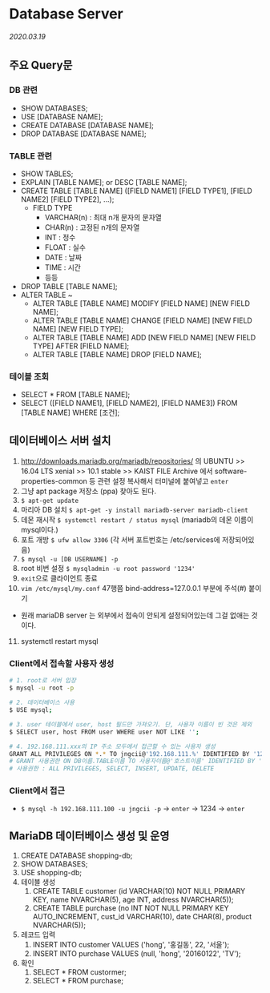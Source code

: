# Database Server

###### 2020.03.19

## 주요 Query문
### DB 관련
- SHOW DATABASES;
- USE [DATABASE NAME];
- CREATE DATABASE [DATABASE NAME];
- DROP DATABASE [DATABASE NAME];
### TABLE 관련
- SHOW TABLES;
- EXPLAIN [TABLE NAME]; or DESC [TABLE NAME];
- CREATE TABLE [TABLE NAME] ([FIELD NAME1] [FIELD TYPE1], [FIELD NAME2] [FIELD TYPE2], ...);
  - FIELD TYPE
    - VARCHAR(n) : 최대 n개 문자의 문자열
    - CHAR(n) : 고정된 n개의 문자열
    - INT : 정수
    - FLOAT : 실수
    - DATE : 날짜
    - TIME : 시간
    - 등등
- DROP TABLE [TABLE NAME];
- ALTER TABLE ~
  - ALTER TABLE [TABLE NAME] MODIFY [FIELD NAME] [NEW FIELD NAME];
  - ALTER TABLE [TABLE NAME] CHANGE [FIELD NAME] [NEW FIELD NAME] [NEW FIELD TYPE];
  - ALTER TABLE [TABLE NAME] ADD [NEW FIELD NAME] [NEW FIELD TYPE] AFTER [FIELD NAME];
  - ALTER TABLE [TABLE NAME] DROP [FIELD NAME];
### 테이블 조회
- SELECT * FROM [TABLE NAME];
- SELECT ([FIELD NAME1], [FIELD NAME2], [FIELD NAME3]) FROM [TABLE NAME] WHERE [조건];

## 데이터베이스 서버 설치
1. http://downloads.mariadb.org/mariadb/repositories/ 의 UBUNTU >> 16.04 LTS xenial >> 10.1 stable >> KAIST FILE Archive 에서 software-properties-common 등 관련 설정 복사해서 터미널에 붙여넣고 `enter`
2. 그냥 apt package 저장소 (ppa) 찾아도 된다.
3. `$ apt-get update`
4. 마리아 DB 설치 `$ apt-get -y install mariadb-server mariadb-client`
5. 데몬 재시작 `$ systemctl restart / status mysql` (mariadb의 데몬 이름이 mysql이다.)
6. 포트 개방 `$ ufw allow 3306` (각 서버 포트번호는 /etc/services에 저장되어있음)
7. `$ mysql -u [DB USERNAME] -p`
8. root 비번 설정 `$ mysqladmin -u root password '1234'`
9. `exit`으로 클라이언트 종료
10. `vim /etc/mysql/my.conf` 47행쯤 bind-address=127.0.0.1 부분에 주석(#) 붙이기 
 - 원래 mariaDB server 는 외부에서 접속이 안되게 설정되어있는데 그걸 없애는 것이다.
11.  systemctl restart mysql

### Client에서 접속할 사용자 생성
```bash
# 1. root로 서버 입장
$ mysql -u root -p

# 2. 데이터베이스 사용
$ USE mysql;

# 3. user 테이블에서 user, host 필드만 가져오기. 단, 사용자 이름이 빈 것은 제외
$ SELECT user, host FROM user WHERE user NOT LIKE '';

# 4. 192.168.111.xxx의 IP 주소 모두에서 접근할 수 있는 사용자 생성
GRANT ALL PRIVILEGES ON *.* TO jngcii@'192.168.111.%' IDENTIFIED BY '1234';
# GRANT 사용권한 ON DB이름.TABLE이름 TO 사용자이름@'호스트이름' IDENTIFIED BY '비번';
# 사용권한 : ALL PRIVILEGES, SELECT, INSERT, UPDATE, DELETE
```

### Client에서 접근
- `$ mysql -h 192.168.111.100 -u jngcii -p` -> `enter` -> 1234 -> `enter`


## MariaDB 데이터베이스 생성 및 운영
1. CREATE DATABASE shopping-db;
2. SHOW DATABASES;
3. USE shopping-db;
4. 테이블 생성
   1. CREATE TABLE customer (id VARCHAR(10) NOT NULL PRIMARY KEY, name NVARCHAR(5), age INT, address NVARCHAR(5));
   2. CREATE TABLE purchase (no INT NOT NULL PRIMARY KEY AUTO_INCREMENT, cust_id VARCHAR(10), date CHAR(8), product NVARCHAR(5));
5. 레코드 입력
   1. INSERT INTO customer VALUES ('hong', '홍길동', 22, '서울');
   2. INSERT INTO purchase VALUES (null, 'hong', '20160122', 'TV');
6. 확인
   1. SELECT * FROM custormer;
   2. SELECT * FROM purchase;